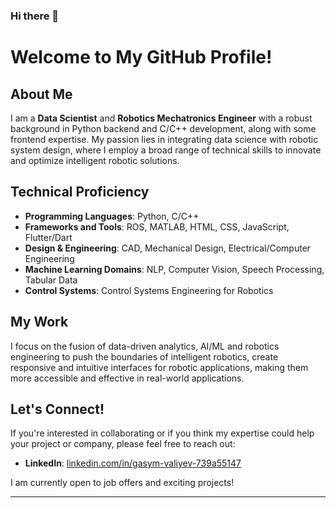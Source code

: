 ### Hi there 👋

<!--
**GasimV/GasimV** is a ✨ _special_ ✨ repository because its `README.md` (this file) appears on your GitHub profile.

Here are some ideas to get you started:

- 🔭 I’m currently working on ...
- 🌱 I’m currently learning ...
- 👯 I’m looking to collaborate on ...
- 🤔 I’m looking for help with ...
- 💬 Ask me about ...
- 📫 How to reach me: ...
- 😄 Pronouns: ...
- ⚡ Fun fact: ...
-->

# Welcome to My GitHub Profile!

## About Me

I am a **Data Scientist** and **Robotics Mechatronics Engineer** with a robust background in Python backend and C/C++ development, along with some frontend expertise. My passion lies in integrating data science with robotic system design, where I employ a broad range of technical skills to innovate and optimize intelligent robotic solutions.

## Technical Proficiency

- **Programming Languages**: Python, C/C++
- **Frameworks and Tools**: ROS, MATLAB, HTML, CSS, JavaScript, Flutter/Dart
- **Design & Engineering**: CAD, Mechanical Design, Electrical/Computer Engineering
- **Machine Learning Domains**: NLP, Computer Vision, Speech Processing, Tabular Data
- **Control Systems**: Control Systems Engineering for Robotics

## My Work

I focus on the fusion of data-driven analytics, AI/ML and robotics engineering to push the boundaries of intelligent robotics, create responsive and intuitive interfaces for robotic applications, making them more accessible and effective in real-world applications.

## Let's Connect!

If you're interested in collaborating or if you think my expertise could help your project or company, please feel free to reach out:

- **LinkedIn**: [linkedin.com/in/gasym-valiyev-739a55147](https://www.linkedin.com)

I am currently open to job offers and exciting projects!

---
